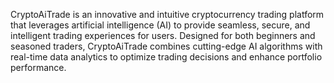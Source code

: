 CryptoAiTrade is an innovative and intuitive cryptocurrency trading platform that leverages artificial intelligence (AI) to provide seamless, secure, and intelligent trading experiences for users. Designed for both beginners and seasoned traders, CryptoAiTrade combines cutting-edge AI algorithms with real-time data analytics to optimize trading decisions and enhance portfolio performance.
